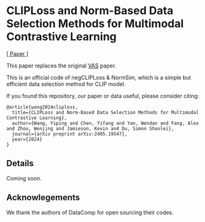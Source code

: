 # CLIPLoss and Norm-Based Data Selection Methods for Multimodal Contrastive Learning
[[ Paper ]](https://arxiv.org/abs/2405.19547)

This paper replaces the original [VAS](https://arxiv.org/abs/2402.02055) paper.

This is an official code of negCLIPLoss & NormSim, which is a simple but efficient data selection method for CLIP model. 

If you found this repository, our paper or data useful, please consider citing:

```
@article{wang2024cliploss,
  title={CLIPLoss and Norm-Based Data Selection Methods for Multimodal Contrastive Learning},
  author={Wang, Yiping and Chen, Yifang and Yan, Wendan and Fang, Alex and Zhou, Wenjing and Jamieson, Kevin and Du, Simon Shaolei},
  journal={arXiv preprint arXiv:2405.19547},
  year={2024}
}

```

## Details
Coming soon.


## Acknowlegements
We thank the authors of DataComp for open sourcing their codes.
